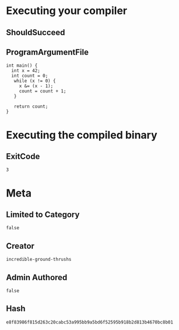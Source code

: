 # Executing your compiler

## ShouldSucceed

## ProgramArgumentFile

```
int main() {
  int x = 42;
  int count = 0;
   while (x != 0) {
     x &= (x - 1);
     count = count + 1;
   }
   
   return count;
}
```

# Executing the compiled binary

## ExitCode

```
3
```

# Meta

## Limited to Category

```
false
```

## Creator

```
incredible-ground-thrushs
```

## Admin Authored

```
false
```

## Hash

```
e8f83986f815d263c20cabc53a995bb9a5bd6f52595b918b2d813b4670bc8b01
```
